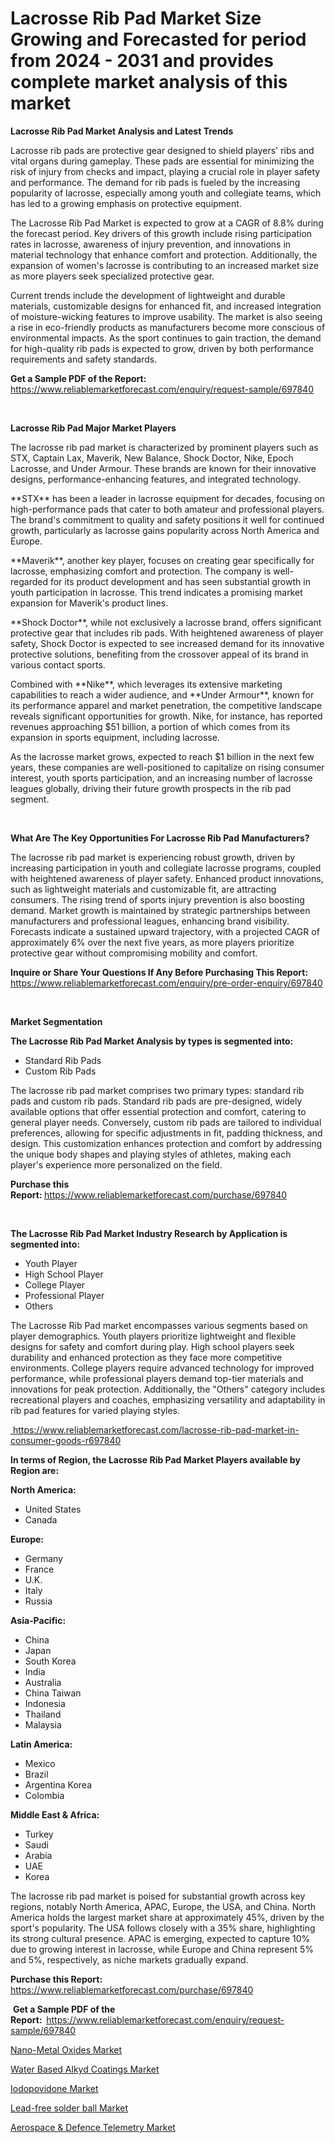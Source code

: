 <p><h1>Lacrosse Rib Pad Market Size Growing and Forecasted for period from 2024 - 2031 and provides complete market analysis of this market</h1></p><p><strong>Lacrosse Rib Pad Market Analysis and Latest Trends</strong></p>
<p><p>Lacrosse rib pads are protective gear designed to shield players' ribs and vital organs during gameplay. These pads are essential for minimizing the risk of injury from checks and impact, playing a crucial role in player safety and performance. The demand for rib pads is fueled by the increasing popularity of lacrosse, especially among youth and collegiate teams, which has led to a growing emphasis on protective equipment.</p><p>The Lacrosse Rib Pad Market is expected to grow at a CAGR of 8.8% during the forecast period. Key drivers of this growth include rising participation rates in lacrosse, awareness of injury prevention, and innovations in material technology that enhance comfort and protection. Additionally, the expansion of women's lacrosse is contributing to an increased market size as more players seek specialized protective gear.</p><p>Current trends include the development of lightweight and durable materials, customizable designs for enhanced fit, and increased integration of moisture-wicking features to improve usability. The market is also seeing a rise in eco-friendly products as manufacturers become more conscious of environmental impacts. As the sport continues to gain traction, the demand for high-quality rib pads is expected to grow, driven by both performance requirements and safety standards.</p></p>
<p><strong>Get a Sample PDF of the Report:&nbsp;</strong> <a href="https://www.reliablemarketforecast.com/enquiry/request-sample/697840?utm_campaign=1530&utm_medium=2&utm_source=Github&utm_content=ia&utm_term=12102024&utm_id=lacrosse-rib-pad">https://www.reliablemarketforecast.com/enquiry/request-sample/697840</a></p>
<p>&nbsp;</p>
<p><strong>Lacrosse Rib Pad Major Market Players</strong></p>
<p><p>The lacrosse rib pad market is characterized by prominent players such as STX, Captain Lax, Maverik, New Balance, Shock Doctor, Nike, Epoch Lacrosse, and Under Armour. These brands are known for their innovative designs, performance-enhancing features, and integrated technology.</p><p>**STX** has been a leader in lacrosse equipment for decades, focusing on high-performance pads that cater to both amateur and professional players. The brand's commitment to quality and safety positions it well for continued growth, particularly as lacrosse gains popularity across North America and Europe. </p><p>**Maverik**, another key player, focuses on creating gear specifically for lacrosse, emphasizing comfort and protection. The company is well-regarded for its product development and has seen substantial growth in youth participation in lacrosse. This trend indicates a promising market expansion for Maverik's product lines.</p><p>**Shock Doctor**, while not exclusively a lacrosse brand, offers significant protective gear that includes rib pads. With heightened awareness of player safety, Shock Doctor is expected to see increased demand for its innovative protective solutions, benefiting from the crossover appeal of its brand in various contact sports.</p><p>Combined with **Nike**, which leverages its extensive marketing capabilities to reach a wider audience, and **Under Armour**, known for its performance apparel and market penetration, the competitive landscape reveals significant opportunities for growth. Nike, for instance, has reported revenues approaching $51 billion, a portion of which comes from its expansion in sports equipment, including lacrosse.</p><p>As the lacrosse market grows, expected to reach $1 billion in the next few years, these companies are well-positioned to capitalize on rising consumer interest, youth sports participation, and an increasing number of lacrosse leagues globally, driving their future growth prospects in the rib pad segment.</p></p>
<p>&nbsp;</p>
<p><strong>What Are The Key Opportunities For Lacrosse Rib Pad Manufacturers?</strong></p>
<p><p>The lacrosse rib pad market is experiencing robust growth, driven by increasing participation in youth and collegiate lacrosse programs, coupled with heightened awareness of player safety. Enhanced product innovations, such as lightweight materials and customizable fit, are attracting consumers. The rising trend of sports injury prevention is also boosting demand. Market growth is maintained by strategic partnerships between manufacturers and professional leagues, enhancing brand visibility. Forecasts indicate a sustained upward trajectory, with a projected CAGR of approximately 6% over the next five years, as more players prioritize protective gear without compromising mobility and comfort.</p></p>
<p><strong>Inquire or Share Your Questions If Any Before Purchasing This Report:</strong> <a href="https://www.reliablemarketforecast.com/enquiry/pre-order-enquiry/697840?utm_campaign=1530&utm_medium=2&utm_source=Github&utm_content=ia&utm_term=12102024&utm_id=lacrosse-rib-pad">https://www.reliablemarketforecast.com/enquiry/pre-order-enquiry/697840</a></p>
<p>&nbsp;</p>
<p><strong>Market Segmentation</strong></p>
<p><strong>The Lacrosse Rib Pad Market Analysis by types is segmented into:</strong></p>
<p><ul><li>Standard Rib Pads</li><li>Custom Rib Pads</li></ul></p>
<p><p>The lacrosse rib pad market comprises two primary types: standard rib pads and custom rib pads. Standard rib pads are pre-designed, widely available options that offer essential protection and comfort, catering to general player needs. Conversely, custom rib pads are tailored to individual preferences, allowing for specific adjustments in fit, padding thickness, and design. This customization enhances protection and comfort by addressing the unique body shapes and playing styles of athletes, making each player's experience more personalized on the field.</p></p>
<p><strong>Purchase this Report:&nbsp;</strong><a href="https://www.reliablemarketforecast.com/purchase/697840?utm_campaign=1530&utm_medium=2&utm_source=Github&utm_content=ia&utm_term=12102024&utm_id=lacrosse-rib-pad">https://www.reliablemarketforecast.com/purchase/697840</a></p>
<p>&nbsp;</p>
<p><strong>The Lacrosse Rib Pad Market Industry Research by Application is segmented into:</strong></p>
<p><ul><li>Youth Player</li><li>High School Player</li><li>College Player</li><li>Professional Player</li><li>Others</li></ul></p>
<p><p>The Lacrosse Rib Pad market encompasses various segments based on player demographics. Youth players prioritize lightweight and flexible designs for safety and comfort during play. High school players seek durability and enhanced protection as they face more competitive environments. College players require advanced technology for improved performance, while professional players demand top-tier materials and innovations for peak protection. Additionally, the "Others" category includes recreational players and coaches, emphasizing versatility and adaptability in rib pad features for varied playing styles.</p></p>
<p><a href="https://www.reliablemarketforecast.com/lacrosse-rib-pad-market-in-consumer-goods-r697840?utm_campaign=1530&utm_medium=2&utm_source=Github&utm_content=ia&utm_term=12102024&utm_id=lacrosse-rib-pad">&nbsp;https://www.reliablemarketforecast.com/lacrosse-rib-pad-market-in-consumer-goods-r697840</a></p>
<p><strong>In terms of Region, the Lacrosse Rib Pad Market Players available by Region are:</strong></p>
<p>
    <p> <strong> North America: </strong>
        <ul>
            <li>United States</li>
            <li>Canada</li>
        </ul>
        </p> 
    <p> <strong> Europe: </strong>
        <ul>
            <li>Germany</li>
            <li>France</li>
            <li>U.K.</li>
            <li>Italy</li>
            <li>Russia</li>
        </ul>
        </p> 
    <p> <strong> Asia-Pacific: </strong>
        <ul>
            <li>China</li>
            <li>Japan</li>
            <li>South Korea</li>
            <li>India</li>
            <li>Australia</li>
            <li>China Taiwan</li>
            <li>Indonesia</li>
            <li>Thailand</li>
            <li>Malaysia</li>
        </ul>
        </p> 
    <p> <strong> Latin America: </strong>
        <ul>
            <li>Mexico</li>
            <li>Brazil</li>
            <li>Argentina Korea</li>
            <li>Colombia</li>
        </ul>
        </p> 
    <p> <strong> Middle East & Africa: </strong>
        <ul>
            <li>Turkey</li>
            <li>Saudi</li>
            <li>Arabia</li>
            <li>UAE</li>
            <li>Korea</li>
        </ul>
    </p>
    </p>
<p><p>The lacrosse rib pad market is poised for substantial growth across key regions, notably North America, APAC, Europe, the USA, and China. North America holds the largest market share at approximately 45%, driven by the sport's popularity. The USA follows closely with a 35% share, highlighting its strong cultural presence. APAC is emerging, expected to capture 10% due to growing interest in lacrosse, while Europe and China represent 5% and 5%, respectively, as niche markets gradually expand.</p></p>
<p><strong>Purchase this Report: </strong><a href="https://www.reliablemarketforecast.com/purchase/697840?utm_campaign=1530&utm_medium=2&utm_source=Github&utm_content=ia&utm_term=12102024&utm_id=lacrosse-rib-pad">https://www.reliablemarketforecast.com/purchase/697840</a></p>
<p>&nbsp;<strong>Get a Sample PDF of the Report:&nbsp;&nbsp;</strong><a href="https://www.reliablemarketforecast.com/enquiry/request-sample/697840?utm_campaign=1530&utm_medium=2&utm_source=Github&utm_content=ia&utm_term=12102024&utm_id=lacrosse-rib-pad">https://www.reliablemarketforecast.com/enquiry/request-sample/697840</a></p>
<p><strong></strong></p>
<p><p><a href="https://www.linkedin.com/pulse/exploring-nano-metal-oxides-market-dynamics-global-trends-ohabc?utm_campaign=1530&utm_medium=2&utm_source=Github&utm_content=ia&utm_term=12102024&utm_id=lacrosse-rib-pad">Nano-Metal Oxides Market</a></p><p><a href="https://www.linkedin.com/pulse/water-based-alkyd-coatings-market-innovations-trends-comprehensive-m1i3c?utm_campaign=1530&utm_medium=2&utm_source=Github&utm_content=ia&utm_term=12102024&utm_id=lacrosse-rib-pad">Water Based Alkyd Coatings Market</a></p><p><a href="https://github.com/gretaakardljz/Market-Research-Report-List-1/blob/main/iodopovidone-market.md?utm_campaign=1530&utm_medium=2&utm_source=Github&utm_content=ia&utm_term=12102024&utm_id=lacrosse-rib-pad">Iodopovidone Market</a></p><p><a href="https://github.com/ambertqocronceb/Market-Research-Report-List-1/blob/main/lead-free-solder-ball-market.md?utm_campaign=1530&utm_medium=2&utm_source=Github&utm_content=ia&utm_term=12102024&utm_id=lacrosse-rib-pad">Lead-free solder ball Market</a></p><p><a href="https://www.linkedin.com/pulse/aerospace-defence-telemetry-market-revolution-2024-2031-trends-6gtte?utm_campaign=1530&utm_medium=2&utm_source=Github&utm_content=ia&utm_term=12102024&utm_id=lacrosse-rib-pad">Aerospace & Defence Telemetry Market</a></p></p>